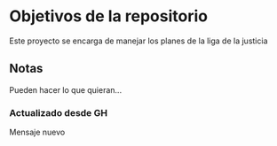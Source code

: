 # Objetivos de la repositorio

Este proyecto se encarga de manejar los planes de la liga de la justicia


## Notas
Pueden hacer lo que quieran...

### Actualizado desde GH
Mensaje nuevo
